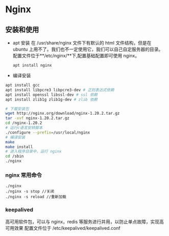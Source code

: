 # Nginx

## 

## 安装和使用
+ apt 安装
  在 /usr/share/nginx 文件下有默认的 html 文件结构，但是在 ubuntu 上用不了。我们也不一定使用它，我们可以自己自定服务器的目录。配置文件位于**/etc/nginx/**下,配置基础配置即可使用 nginx。

  ```shell
  apt install nginx
  ```
+ 编译安装

```sh
apt install gcc
apt install libpcre3 libpcre3-dev # 正则表达式依赖
apt install openssl libssl-dev # ssl 依赖
apt install zlib1g zlib1g-dev # zlib 依赖

# 下载安装包
wget http://nginx.org/download/nginx-1.20.2.tar.gz
tar -xvf nginx-1.20.2.tar.gz
cd /nginx-1.20.2
# 运行c语言安转脚本
./configure --prefix=/usr/local/nginx
# 编译安装
make
make install
# 进入程序目录中，运行 nginx
cd /sbin
./nginx
```

### nginx 常用命令
```
./nginx
./nginx -s stop //关闭
./nginx -s reload //重新加载
```

### keepalived
高可用软件包，可以与 nginx，redis 等服务进行并用，以防止单点故障，实现高可用效果
配置文件位于 /etc/keepalived/keepalived.conf